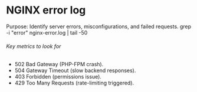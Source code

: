 # NGINX error log
Purpose: Identify server errors, misconfigurations, and failed requests.
grep -i "error" nginx-error.log | tail -50

###### Key metrics to look for
- 502 Bad Gateway (PHP-FPM crash).
- 504 Gateway Timeout (slow backend responses).
- 403 Forbidden (permissions issue).
- 429 Too Many Requests (rate-limiting triggered).